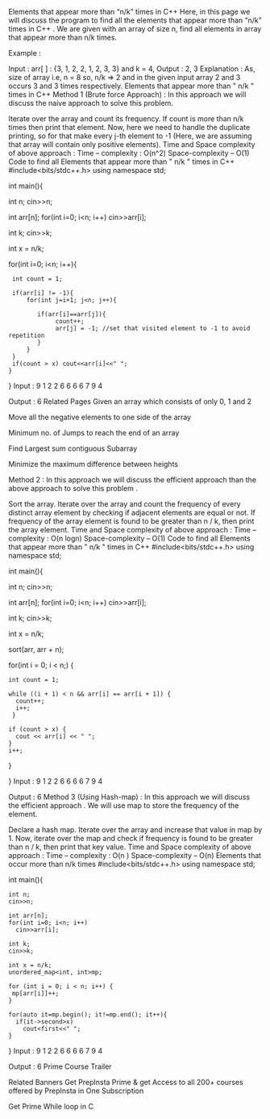 Elements that appear more than “n/k” times in C++
Here, in this page we will discuss the program to find all the elements that appear more than “n/k” times in C++ . We are given with an array of size n, find all elements in array that appear more than n/k times.

Example :

Input : arr[ ] : {3, 1, 2, 2, 1, 2, 3, 3} and k = 4,
Output : 2, 3
Explanation : As, size of array i.e, n = 8 so, n/k => 2 and in the given input array 2 and 3 occurs 3 and 3 times respectively. 
Elements that appear more than " n/k " times in C++
Method 1 (Brute force Approach) :
In this approach we will discuss the naive approach to solve this problem.

Iterate over the array and count its frequency.
If count is more than n/k times then print that element.
Now, here we need to handle the duplicate printing, so for that make every j-th element to -1 (Here, we are assuming that array will contain only positive elements).
Time and Space complexity of above approach :
Time – complexity : O(n^2)
Space-complexity – O(1)
Code to find all Elements that appear more than " n/k " times in C++
#include<bits/stdc++.h>
using namespace std;

int main(){

   int n;
   cin>>n;

   int arr[n];
   for(int i=0; i<n; i++)
     cin>>arr[i];

   int k;
   cin>>k;

   int x = n/k;

   for(int i=0; i<n; i++){

     int count = 1;

     if(arr[i] != -1){
         for(int j=i+1; j<n; j++){

            if(arr[i]==arr[j]){
                 count++;
                 arr[j] = -1; //set that visited element to -1 to avoid repetition
            }
         }
     }
     if(count > x) cout<<arr[i]<<" ";
    }

}
Input :
9 
1 2 2 6 6 6 6 7 9
4

Output :
6
Related Pages
Given an array which consists of only 0, 1 and 2

Move all the negative elements to one side of the array

Minimum no. of Jumps to reach the end of an array 

Find Largest sum contiguous Subarray

Minimize the maximum difference between heights 

Method 2 :
In this approach we will discuss the efficient approach than the above approach to solve this problem .

Sort the array.
Iterate over the array and  count the frequency of every distinct array element by checking if adjacent elements are equal or not.
If frequency of the array element is found to be greater than n / k, then print the array element.
Time and Space complexity of above approach :
Time – complexity : O(n logn)
Space-complexity – O(1)
Code to find all Elements that appear more than " n/k " times in C++
#include<bits/stdc++.h>
using namespace std;

int main(){

  int n;
  cin>>n;

  int arr[n];
  for(int i=0; i<n; i++)
    cin>>arr[i];

  int k;
  cin>>k;

  int x = n/k;

  sort(arr, arr + n);

  for(int i = 0; i < n;) {

    int count = 1;

    while ((i + 1) < n && arr[i] == arr[i + 1]) {
      count++;
      i++;
     }

    if (count > x) {
      cout << arr[i] << " ";
    }
    i++;
  }

}
Input :
9 
1 2 2 6 6 6 6 7 9
4

Output :
6
Method 3 (Using Hash-map) :
In this approach we will discuss the efficient approach . We will use map to store the frequency of the element.

Declare a hash map.
Iterate over the array and increase that value in map by 1.
Now, iterate over the map and check if frequency is found to be greater than n / k, then print that key value.
Time and Space complexity of above approach :
Time – complexity : O(n )
Space-complexity – O(n)
Elements that occur more than n/k times
#include<bits/stdc++.h>
using namespace std;

int main(){

    int n;
    cin>>n;

    int arr[n];
    for(int i=0; i<n; i++)
      cin>>arr[i];

    int k;
    cin>>k;

    int x = n/k;
    unordered_map<int, int>mp;

    for (int i = 0; i < n; i++) {
     mp[arr[i]]++;
    }

    for(auto it=mp.begin(); it!=mp.end(); it++){
      if(it->second>x)
        cout<first<<" ";
    }

}
Input :
9 
1 2 2 6 6 6 6 7 9
4

Output :
6
Prime Course Trailer

Related Banners
Get PrepInsta Prime & get Access to all 200+ courses offered by PrepInsta in One Subscription

Get Prime
While loop in C
